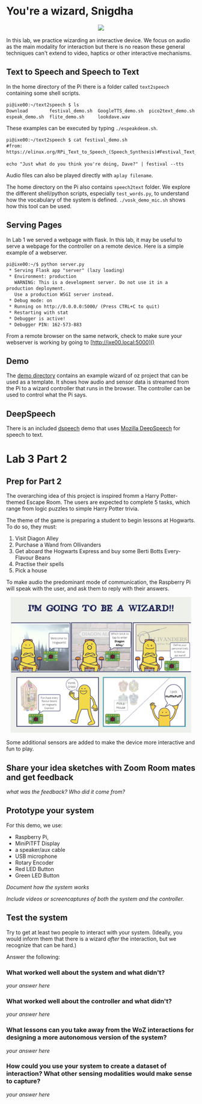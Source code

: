 # You're a wizard, Snigdha

<p align="center"><img src="https://pbs.twimg.com/media/Cen7qkHWIAAdKsB.jpg" height="400"></p>

In this lab, we practice wizarding an interactive device. We focus on audio as the main modality for interaction but there is no reason these general techniques can't extend to video, haptics or other interactive mechanisms. 

## Text to Speech and Speech to Text

In the home directory of the Pi there is a folder called `text2speech` containing some shell scripts.

```
pi@ixe00:~/text2speech $ ls
Download        festival_demo.sh  GoogleTTS_demo.sh  pico2text_demo.sh
espeak_demo.sh  flite_demo.sh     lookdave.wav
```

These examples can be executed by typing 
`./espeakdeom.sh`.

```
pi@ixe00:~/text2speech $ cat festival_demo.sh 
#from: https://elinux.org/RPi_Text_to_Speech_(Speech_Synthesis)#Festival_Text_to_Speech

echo "Just what do you think you're doing, Dave?" | festival --tts
```

Audio files can also be played directly with `aplay filename`.

The home directory on the Pi also contains `speech2text` folder. We explore the different shell/python scripts, especially `test_words.py`, to understand how the vocabulary of the system is defined. `./vosk_demo_mic.sh` shows how this tool can be used.

## Serving Pages

In Lab 1 we served a webpage with flask. In this lab, it may be useful to serve a webpage for the controller on a remote device. Here is a simple example of a webserver.

```
pi@ixe00:~/$ python server.py
 * Serving Flask app "server" (lazy loading)
 * Environment: production
   WARNING: This is a development server. Do not use it in a production deployment.
   Use a production WSGI server instead.
 * Debug mode: on
 * Running on http://0.0.0.0:5000/ (Press CTRL+C to quit)
 * Restarting with stat
 * Debugger is active!
 * Debugger PIN: 162-573-883
```
From a remote browser on the same network, check to make sure your webserver is working by going to [http://ixe00.local:5000]()

## Demo

The [demo directory](./demo) contains an example wizard of oz project that can be used as a template. It shows how audio and sensor data is streamed from the Pi to a wizard controller that runs in the browser. The controller can be used to control what the Pi says.

## DeepSpeech

There is an included [dspeech](.dspeech) demo that uses [Mozilla DeepSpeech](https://github.com/mozilla/DeepSpeech) for speech to text. 


# Lab 3 Part 2

## Prep for Part 2

The overarching idea of this project is inspired fromm a Harry Potter-themed Escape Room. The users are expected to complete 5 tasks, which range from logic puzzles to simple Harry Potter trivia. 

The theme of the game is preparing a student to begin lessons at Hogwarts. To do so, they must:
1. Visit Diagon Alley
1. Purchase a Wand from Ollivanders
1. Get aboard the Hogwarts Express and buy some Berti Botts Every-Flavour Beans
1. Practise their spells
1. Pick a house

To make audio the predominant mode of communication, the Raspberry Pi will speak with the user, and ask them to reply with their answers. 

<p align="center"><img src="https://github.com/singhaniasnigdha/Interactive-Lab-Hub/blob/Spring2021/Lab%203/imgs/sketch.png" height="360" /></p>

Some additional sensors are added to make the device more interactive and fun to play.

## Share your idea sketches with Zoom Room mates and get feedback

*what was the feedback? Who did it come from?*

## Prototype your system
For this demo, we use: 
* Raspberry Pi, 
* MiniPiTFT Display
* a speaker/aux cable 
* USB microphone
* Rotary Encoder
* Red LED Button
* Green LED Button

*Document how the system works*

*Include videos or screencaptures of both the system and the controller.*

## Test the system
Try to get at least two people to interact with your system. (Ideally, you would inform them that there is a wizard _after_ the interaction, but we recognize that can be hard.)

Answer the following:

### What worked well about the system and what didn't?
*your answer here*

### What worked well about the controller and what didn't?

*your answer here*

### What lessons can you take away from the WoZ interactions for designing a more autonomous version of the system?

*your answer here*


### How could you use your system to create a dataset of interaction? What other sensing modalities would make sense to capture?

*your answer here*


